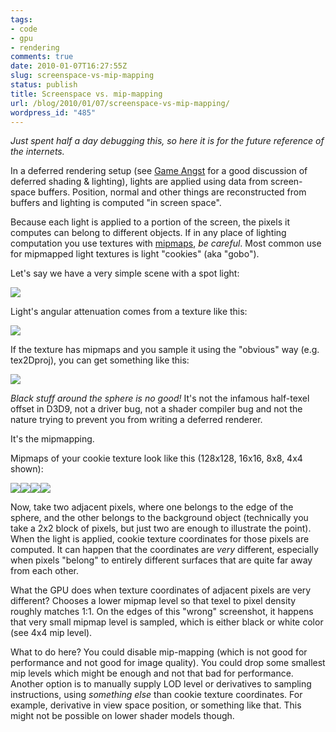 ```yaml
---
tags:
- code
- gpu
- rendering
comments: true
date: 2010-01-07T16:27:55Z
slug: screenspace-vs-mip-mapping
status: publish
title: Screenspace vs. mip-mapping
url: /blog/2010/01/07/screenspace-vs-mip-mapping/
wordpress_id: "485"
---
```


_Just spent half a day debugging this, so here it is for the future reference of the internets._

In a deferred rendering setup (see [Game Angst](http://gameangst.com/?p=141) for a good discussion of deferred shading & lighting), lights are applied using data from screen-space buffers. Position, normal and other things are reconstructed from buffers and lighting is computed "in screen space".

Because each light is applied to a portion of the screen, the pixels it computes can belong to different objects. If in any place of lighting computation you use textures with [mipmaps](http://en.wikipedia.org/wiki/Mipmap), _be careful_. Most common use for mipmapped light textures is light "cookies" (aka "gobo").

Let's say we have a very simple scene with a spot light:

[![](http://aras-p.info/blog/wp-content/uploads/2010/01/DeferredCookieGood.png)](http://aras-p.info/blog/wp-content/uploads/2010/01/DeferredCookieGood.png)

Light's angular attenuation comes from a texture like this:

[![](http://aras-p.info/blog/wp-content/uploads/2010/01/cookie128.png)](http://aras-p.info/blog/wp-content/uploads/2010/01/cookie128.png)

If the texture has mipmaps and you sample it using the "obvious" way (e.g. tex2Dproj), you can get something like this:

[![](http://aras-p.info/blog/wp-content/uploads/2010/01/DeferredCookieBad.png)](http://aras-p.info/blog/wp-content/uploads/2010/01/DeferredCookieBad.png)

_Black stuff around the sphere is no good!_ It's not the infamous half-texel offset in D3D9, not a driver bug, not a shader compiler bug and not the nature trying to prevent you from writing a deferred renderer.

It's the mipmapping.

Mipmaps of your cookie texture look like this (128x128, 16x16, 8x8, 4x4 shown):

![](http://aras-p.info/blog/wp-content/uploads/2010/01/cookie128.png)![](http://aras-p.info/blog/wp-content/uploads/2010/01/cookie16.png)![](http://aras-p.info/blog/wp-content/uploads/2010/01/cookie8.png)![](http://aras-p.info/blog/wp-content/uploads/2010/01/cookie4.png)

Now, take two adjacent pixels, where one belongs to the edge of the sphere, and the other belongs to the background object (technically you take a 2x2 block of pixels, but just two are enough to illustrate the point). When the light is applied, cookie texture coordinates for those pixels are computed. It can happen that the coordinates are _very_ different, especially when pixels "belong" to entirely different surfaces that are quite far away from each other.

What the GPU does when texture coordinates of adjacent pixels are very different? Chooses a lower mipmap level so that texel to pixel density roughly matches 1:1. On the edges of this "wrong" screenshot, it happens that very small mipmap level is sampled, which is either black or white color (see 4x4 mip level).

What to do here? You could disable mip-mapping (which is not good for performance and not good for image quality). You could drop some smallest mip levels which might be enough and not that bad for performance. Another option is to manually supply LOD level or derivatives to sampling instructions, using _something else_ than cookie texture coordinates. For example, derivative in view space position, or something like that. This might not be possible on lower shader models though.

